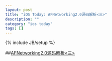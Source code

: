 ```yaml
---
layout: post
title: "iOS Today: AFNetworking2.0源码解析<三>"
description: ""
category: "ios today"
tags: []
---
```

{% include JB/setup %}

##[AFNetworking2.0源码解析<三>](http://blog.cnbang.net/tech/2416/)

